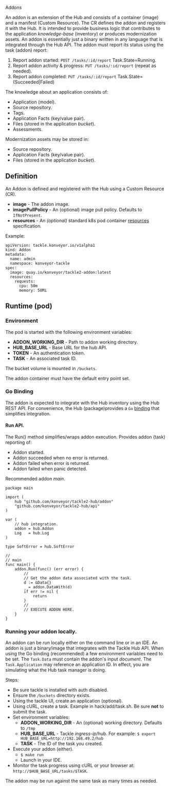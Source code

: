 Addons

An addon is an extension of the Hub and consists of a container (image) and a
manifest (Custom Resource). The CR defines the addon and registers it with the Hub.
It is intended to provide business logic that contributes to the application 
*knowledge-base* (inventory) or produces modernization assets. An addon is essentially
just a binary written in any language that is integrated through the Hub API. The addon
must report its status using the task (addon) report:
1. Report addon started: `POST /tasks/:id/report` Task.State=Running.
2. Report addon activity & progress: `PUT /tasks/:id/report` (repeat as needed).
3. Report addon completed: `PUT /tasks/:id/report` Task.State=(Succeeded|Failed)

The knowledge about an application consists of:
- Application (model).
- Source repository.
- Tags.
- Application Facts (key/value pair).
- Files (stored in the application *bucket*).
- Assessments.

Modernization assets may be stored in:
- Source repository.
- Application Facts (key/value pair).
- Files (stored in the application *bucket*).

## Definition

An Addon is defined and registered with the Hub using a Custom Resource (CR).

* **image** - The addon image.
* **imagePullPolicy** - An (optional) image pull policy. Defaults to `IfNotPresent`.
* **resources** - An *(optional)* standard k8s pod container [resources](https://kubernetes.io/docs/concepts/configuration/manage-resources-containers) specification.

Example:
```
apiVersion: tackle.konveyor.io/v1alpha1
kind: Addon
metadata:
  name: admin
  namespace: konveyor-tackle
spec:
  image: quay.io/konveyor/tackle2-addon:latest
  resources:
    requests:
      cpu: 50m
      memory: 50Mi
```

## Runtime (pod)

### Environment

The pod is started with the following environment variables:
  - **ADDON_WORKING_DIR** - Path to addon working directory.
  - **HUB_BASE_URL** - Base URL for the hub API.
  - **TOKEN** - An authentication token.
  - **TASK** - An associated task ID.

The bucket volume is mounted in `/buckets`.

The addon container must have the default entry point set.

### Go Binding

The addon is expected to integrate with the Hub inventory using the
Hub REST API. For convenience, the Hub (package)provides 
a `Go` [binding](https://github.com/konveyor/tackle2-hub/tree/main/docs/binding.txt) that simplifies integration.

#### Run API.

The Run() method simplifies/wraps addon execution.
Provides addon (task) reporting of:
 - Addon started.
 - Addon succeeded when no error is returned.
 - Addon failed when error is returned.
 - Addon failed when panic detected.

Recommended addon _main_.

```
package main

import (
    hub "github.com/konveyor/tackle2-hub/addon"
    "github.com/konveyor/tackle2-hub/api"
)

var (
    // hub integration. 
    addon = hub.Addon
    Log   = hub.Log
)

type SoftError = hub.SoftError

//
// main
func main() {
    addon.Run(func() (err error) {
        // 
        // Get the addon data associated with the task. 
        d := &Data{}
        _ = addon.DataWith(d)
        if err != nil {
            return
        }
        // 
        // EXECUTE ADDON HERE.
    }
}
```

### Running your addon locally.

An addon can be _run_ locally either on the command line or in an IDE.  An addon is just a
binary/image that integrates with the Tackle Hub API. When using the Go binding (recommended)
a few environment variables need to be set.  The `Task.Data` must contain the addon's input _document_.
The `Task.Application` may reference an application ID. In effect, you are simulating what
the Hub task manager is doing.

Steps:
 - Be sure tackle is installed with auth disabled.
 - Ensure the `/buckets` directory exists.
 - Using the tackle UI, create an application (optional).
 - Using cURL, create a task. Example in hack/add/task.sh. Be sure **not** to submit the task.
 - Set environment variables:
   - **ADDON_WORKING_DIR** - An (optional) working directory. Defaults to `/tmp`
   - **HUB_BASE_URL** - Tackle _ingress-ip_/hub. For example: `$ export HUB_BASE_URL=http://192.168.49.2/hub`
   - **TASK** - The ID of the task you created.
 - Execute your addon (either).
   - `$ make run`
   - Launch in your IDE.
 - Monitor the task progress using cURL or your browser at: `http://$HUB_BASE_URL/tasks/$TASK`.

The addon may be run against the same task as many times as needed.

